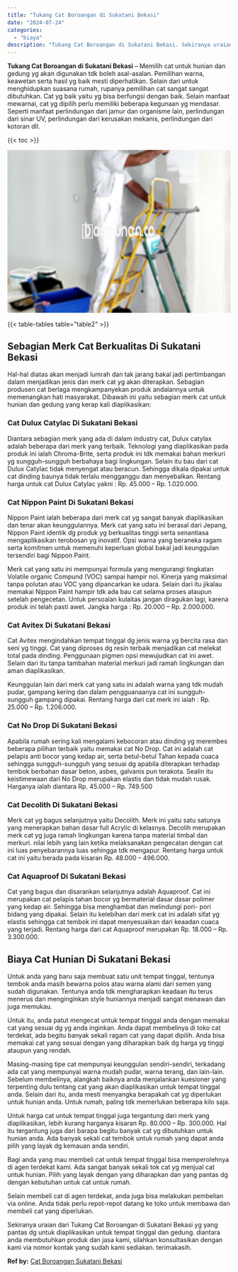 ```yaml
---
title: "Tukang Cat Boroangan di Sukatani Bekasi"
date: "2024-07-24"
categories: 
  - "biaya"
description: "Tukang Cat Boroangan di Sukatani Bekasi. Sekiranya uraian dari Tukang Cat Boroangan di Sukatani Bekasi yg yang pantas dg untuk diaplikasikan untuk tempat tin..."
---
```


**Tukang Cat Boroangan di Sukatani Bekasi** – Memilih cat untuk hunian dan gedung yg akan digunakan tdk boleh asal-asalan. Pemilihan warna, keawetan serta hasil yg baik mesti diperhatikan. Selain dari untuk menghidupkan suasana rumah, rupanya pemilihan cat sangat sangat dibutuhkan. Cat yg baik yaitu yg bisa berfungsi dengan baik. Selain manfaat mewarnai, cat yg dipilih perlu memiliki beberapa kegunaan yg mendasar. Seperti manfaat perlindungan dari jamur dan organisme lain, perlindungan dari sinar UV, perlindungan dari kerusakan mekanis, perlindungan dari kotoran dll.

{{< toc >}}

![Tukang Cat Boroangan di Sukatani Bekasi](/images/jasa-cat-murah14.png)

{{< table-tables table="table2" >}}

## Sebagian Merk Cat Berkualitas Di Sukatani Bekasi

Hal-hal diatas akan menjadi lumrah dan tak jarang bakal jadi pertimbangan dalam menjadikan jenis dan merk cat yg akan diterapkan. Sebagian produsen cat berlaga mengkampanyekan produk andalannya untuk memenangkan hati masyarakat. Dibawah ini yaitu sebagian merk cat untuk hunian dan gedung yang kerap kali diaplikasikan:

### Cat Dulux Catylac Di Sukatani Bekasi

Diantara sebagian merk yang ada di dalam industry cat, Dulux catylax adalah beberapa dari merk yang terbaik. Teknologi yang diaplikasikan pada produk ini ialah Chroma-Brite, serta produk ini tdk memakai bahan merkuri yg sungguh-sungguh berbahaya bagi lingkungan. Selain itu bau dari cat Dulux Catylac tidak menyengat atau beracun. Sehingga dikala dipakai untuk cat dinding baunya tidak terlalu mengganggu dan menyebalkan. Rentang harga untuk cat Dulux Catylac yakni : Rp. 45.000 – Rp. 1.020.000.

### Cat Nippon Paint Di Sukatani Bekasi

Nippon Paint ialah beberapa dari merk cat yg sangat banyak diaplikasikan dan tenar akan keunggulannya. Merk cat yang satu ini berasal dari Jepang, Nippon Paint identik dg produk yg berkualitas tinggi serta senantiasa mengaplikasikan terobosan yg inovatif. Opsi warna yang beraneka ragam serta komitmen untuk memenuhi keperluan global bakal jadi keunggulan tersendiri bagi Nippon Paint.

Merk cat yang satu ini mempunyai formula yang mengurangi tingkatan Volatile organic Compund (VOC) sampai hampir nol. Kinerja yang maksimal tanpa polutan atau VOC yang dipancarkan ke udara. Selain dari itu jikalau memakai Nippon Paint hampir tdk ada bau cat selama proses ataupun setelah pengecetan. Untuk persoalan kulaitas jangan diragukan lagi, karena produk ini telah pasti awet. Jangka harga : Rp. 20.000 – Rp. 2.000.000.

### Cat Avitex Di Sukatani Bekasi

Cat Avitex mengindahkan tempat tinggal dg jenis warna yg bercita rasa dan seni yg tinggi. Cat yang diproses dg resin terbaik menjadikan cat melekat total pada dinding. Penggunaan pigmen opsi mewujudkan cat ini awet. Selain dari itu tanpa tambahan material merkuri jadi ramah lingkungan dan aman diaplikasikan.

Keunggulan lain dari merk cat yang satu ini adalah warna yang tdk mudah pudar, gampang kering dan dalam pengguanaanya cat ini sungguh-sungguh gampang dipakai. Rentang harga dari cat merk ini ialah : Rp. 25.000 – Rp. 1.206.000.

### Cat No Drop Di Sukatani Bekasi

Apabila rumah sering kali mengalami kebocoran atau dinding yg merembes beberapa pilihan terbaik yaitu memakai cat No Drop. Cat ini adalah cat pelapis anti bocor yang kedap air, serta betul-betul Tahan kepada cuaca sehingga sungguh-sungguh yang sesuai dg apabila diterapkan terhadap tembok berbahan dasar beton, asbes, galvanis pun terakota. Sealin itu keistimewaan dari No Drop merupakan elastis dan tidak mudah rusak. Harganya ialah diantara Rp. 45.000 – Rp. 749.500

### Cat Decolith Di Sukatani Bekasi

Merk cat yg bagus selanjutnya yaitu Decolith. Merk ini yaitu satu satunya yang menerapkan bahan dasar full Acrylic di kelasnya. Decolih merupakan merk cat yg juga ramah lingkungan karena tanpa material timbal dan merkuri. nilai lebih yang lain ketika melaksanakan pengecatan dengan cat ini luas penyebarannya luas sehingga tdk mengapur. Rentang harga untuk cat ini yaitu berada pada kisaran Rp. 48.000 – 496.000.

### Cat Aquaproof Di Sukatani Bekasi

Cat yang bagus dan disarankan selanjutnya adalah Aquaproof. Cat ini merupakan cat pelapis tahan bocor yg bermaterial dasar dasar polimer yang kedap air. Sehingga bisa menghambat dan melindungi pori- pori bidang yang dipakai. Selain itu kelebihan dari merk cat ini adalah sifat yg elastis sehingga cat tembok ini dapat menyesuaikan dari keaadan cuaca yang terjadi. Rentang harga dari cat Aquaproof merupakan Rp. 18.000 – Rp. 3.300.000.

## Biaya Cat Hunian Di Sukatani Bekasi

Untuk anda yang baru saja membuat satu unit tempat tinggal, tentunya tembok anda masih bewarna polos atau warna alami dari semen yang sudah digunakan. Tentunya anda tdk mengharapkan keadaan itu terus menerus dan menginginkan style huniannya menjadi sangat menawan dan juga memukau.

Untuk itu, anda patut mengecat untuk tempat tinggal anda dengan memakai cat yang sesuai dg yg anda inginkan. Anda dapat membelinya di toko cat terdekat, ada begitu banyak sekali ragam cat yang dapat dipilih. Anda bisa memakai cat yang sesuai dengan yang diharapkan baik dg harga yg tinggi ataupun yang rendah.

Masing-masing tipe cat mempunyai keunggulan sendiri-sendiri, terkadang ada cat yang mempunyai warna mudah pudar, warna terang, dan lain-lain. Sebelum membelinya, alangkah baiknya anda menjalankan kuesioner yang terpenting dulu tentang cat yang akan diaplikasikan untuk tempat tinggal anda. Selain dari itu, anda mesti menyangka berapakah cat yg diperlukan untuk hunian anda. Untuk rumah, paling tdk memerlukan beberapa kilo saja.

Untuk harga cat untuk tempat tinggal juga tergantung dari merk yang diaplikasikan, lebih kurang harganya kisaran Rp. 80.000 – Rp. 300.000. Hal itu tergantung juga dari barapa begitu banyak cat yg dibutuhkan untuk hunian anda. Ada banyak sekali cat tembok untuk rumah yang dapat anda pilih yang layak dg kemauan anda sendiri.

Bagi anda yang mau membeli cat untuk tempat tinggal bisa memperolehnya di agen terdekat kami. Ada sangat banyak sekali tok cat yg menjual cat untuk hunian. Pilih yang layak dengan yang diharapkan dan yang pantas dg dengan kebutuhan untuk cat untuk rumah.

Selain membeli cat di agen terdekat, anda juga bisa melakukan pembelian via online. Anda tidak perlu repot-repot datang ke toko untuk membawa dan membeli cat yang diperlukan.

Sekiranya uraian dari Tukang Cat Boroangan di Sukatani Bekasi yg yang pantas dg untuk diaplikasikan untuk tempat tinggal dan gedung. diantara anda membutuhkan produk dan jasa kami, silahkan konsultasikan dengan kami via nomor kontak yang sudah kami sediakan. terimakasih.

**Ref by:** [Cat Boroangan Sukatani Bekasi](https://id.wikipedia.org/wiki/Cat)
